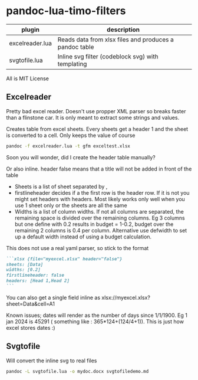 # pandoc-lua-timo-filters


| plugin          | description                                            |
|-----------------|--------------------------------------------------------|
| excelreader.lua | Reads data from xlsx files and produces a pandoc table |
| svgtofile.lua   | Inline svg filter (codeblock svg) with templating      |

All is MIT License

## Excelreader

Pretty bad excel reader. Doesn't use propper XML parser so breaks faster than a flinstone car. It is only meant to extract some strings and values.

Creates table from excel sheets. Every sheets get a header 1 and the sheet is converted to a cell. Only keeps the value of course
```bash
pandoc -f excelreader.lua -t gfm exceltest.xlsx
```
Soon you will wonder, did I create the header table manually?

Or also inline. header false means that a title will not be added in front of the table

* Sheets is a list of sheet separated by ,
* firstlineheader decides if a the first row is the header row. If it is not you might set headers with headers. Most likely works only well when you use 1 sheet only or the sheets are all the same
* Widths is a list of column widths. If not all columns are separated, the remaining space is divided over the remaining columns. Eg 3 columns but one define with 0.2 results in budget = 1-0.2, budget over the remaining 2 columns is 0.4 per column. Alternative use defwidth to set up a default width instead of using a budget calculation.

This does not use a real yaml parser, so stick to the format 
````markdown
```xlsx {file="myexcel.xlsx" header="false"}
sheets: [Data]
widths: [0.2]
firstlineheader: false
headers: [Head 1,Head 2]
```
````

You can also get a single field inline as 
  xlsx://myexcel.xlsx?sheet=Data&cell=A1

Known issues; dates will render as the number of days since 1/1/1900. Eg 1 jan 2024 is 45291 ( something like : 365*124+(124/4+1)). This is just how excel stores dates :)

## Svgtofile

Will convert the inline svg to real files
```bash
pandoc -L svgtofile.lua -o mydoc.docx svgtofiledemo.md
```

